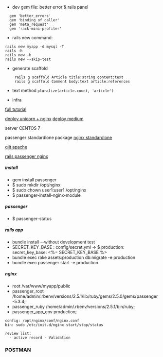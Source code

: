 - dev gem file: better error & rails panel
```
  gem 'better_errors'
  gem 'binding_of_caller'
  gem 'meta_request'
  gem 'rack-mini-profiler'
```

- rails new command:
```
rails new myapp -d mysql -T
rails -h
rails new -h
rails new --skip-test

```

- generate scaffold

  ```
   rails g scaffold Article title:string content:text
   rails g scaffold Comment body:text article:references
  ```

- text method ``` pluralize(article.count, 'article') ```


- infra

[full tutorial](http://robmclarty.com/blog/how-to-setup-a-production-server-for-rails-4)

[deploy unicorn + nginx](https://www.ralfebert.de/tutorials/rails-deployment/)
[deploy medium](https://medium.com/ruby-on-rails-web-application-development/how-to-deploy-ruby-on-rails-apps-to-the-internet-production-staging-49efc503c91d)

server CENTOS 7 

passenger standardlone package
[nginx standardlone](https://www.digitalocean.com/community/tutorials/how-to-install-nginx-on-centos-7)


[qiit apache](https://qiita.com/alokrawat050/items/ecd864a098198ebb3537#step-5install-apache)


[rails passenger nginx](https://www.digitalocean.com/community/tutorials/how-to-deploy-rails-apps-using-passenger-with-nginx-on-centos-6-5)

##### install
  * gem install passenger
  * $ sudo mkdir /opt/nginx
  * $ sudo chown user1:user1 /opt/nginx
  * $ passenger-install-nginx-module
  
##### passenger
  * $ passenger-status

##### rails app
  * bundle install --without development test
  * SECRET_KEY_BASE : config/secret.yml => $ production: secret_key_base: <%= SECRET_KEY_BASE %>
  * bundle exec rake assets:production db:migrate -e production
  * bundle exec passenger start -e production

##### nginx
  * root /var/www/myapp/public
  * passenger_root /home/admin/.rbenv/versions/2.5.1/lib/ruby/gems/2.5.0/gems/passenger-5.3.4;
  * passenger_ruby /home/admin/.rbenv/versions/2.5.1/bin/ruby;
  * passenger_app_env production;
  ```
  config: /opt/nginx/conf/nginx.conf
  bin: sudo /etc/init.d/nginx start/stop/status
  ```


```
review list: 
  - active record - Validation
```



### POSTMAN

